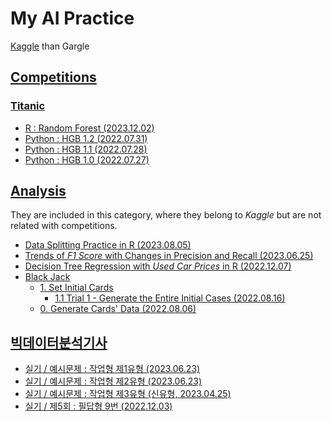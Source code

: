 # My AI Practice

[Kaggle](https://www.kaggle.com/kangrokkim) than Gargle


## [Competitions](/Kaggle/Competitions)

### [Titanic](/Kaggle/Competitions/Titanic/)
- [R : Random Forest (2023.12.02)](/Kaggle/Competitions/Titanic/README.md#r--random-forest-20231202)
- [Python : HGB 1.2 (2022.07.31)](/Kaggle/Competitions/Titanic/README.md#python--hgb-12-20220731)
- [Python : HGB 1.1 (2022.07.28)](/Kaggle/Competitions/Titanic/README.md#python--hgb-11-20220728)
- [Python : HGB 1.0 (2022.07.27)](/Kaggle/Competitions/Titanic/README.md#python--hgb-10-20220727)


## [Analysis](/Kaggle/Analysis/)

  They are included in this category, where they belong to *Kaggle* but are not related with competitions.

  - [Data Splitting Practice in R (2023.08.05)](./Kaggle/Analysis/DataSplitting/)
  - [Trends of *F1 Score* with Changes in Precision and Recall (2023.06.25)](./Kaggle/Analysis/F1Score/)
  - [Decision Tree Regression with *Used Car Prices* in R (2022.12.07)](./Kaggle/Analysis/CarPrice/)
  - [Black Jack](./Kaggle/Analysis/BlackJack/)
    - [1. Set Initial Cards](./Kaggle/Analysis/BlackJack/README.md#1-set-initial-cards)
      - [1.1 Trial 1 - Generate the Entire Initial Cases (2022.08.16)](./Kaggle/Analysis/BlackJack/README.md#11-trial-1---generate-the-entire-initial-cases-20220816)
    - [0. Generate Cards' Data (2022.08.06)](./Kaggle/Analysis/BlackJack/README.md#0-generate-cards-data-20220806)


## [빅데이터분석기사](/BAE/)

  - [실기 / 예시문제 : 작업형 제1유형 (2023.06.23)](./BAE/README.md#실기--예시문제--작업형-제1유형-20230623)
  - [실기 / 예시문제 : 작업형 제2유형 (2023.06.23)](./BAE/README.md#실기--예시문제--작업형-제2유형-20230623)
  - [실기 / 예시문제 : 작업형 제3유형 (신유형, 2023.04.25)](./BAE/README.md#실기--예시문제--작업형-제3유형-신유형-20230425)
  - [실기 / 제5회 : 필답형 9번 (2022.12.03)](./BAE/README.md#실기--제5회--필답형-9번-20221203)
